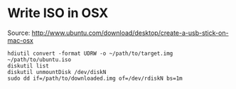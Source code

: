 # Write ISO in OSX

Source: http://www.ubuntu.com/download/desktop/create-a-usb-stick-on-mac-osx

	hdiutil convert -format UDRW -o ~/path/to/target.img ~/path/to/ubuntu.iso
	diskutil list
	diskutil unmountDisk /dev/diskN
	sudo dd if=/path/to/downloaded.img of=/dev/rdiskN bs=1m
